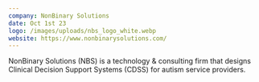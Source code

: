 ```yaml
---
company: NonBinary Solutions
date: Oct 1st 23
logo: /images/uploads/nbs_logo_white.webp
website: https://www.nonbinarysolutions.com/
---
```

NonBinary Solutions (NBS) is a technology & consulting firm that designs Clinical Decision Support Systems (CDSS) for autism service providers.